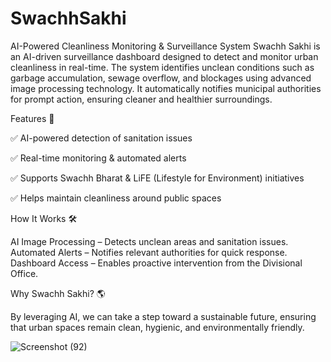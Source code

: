 # SwachhSakhi
AI-Powered Cleanliness Monitoring &amp; Surveillance System
Swachh Sakhi is an AI-driven surveillance dashboard designed to detect and monitor urban cleanliness in real-time. The system identifies unclean conditions such as garbage accumulation, sewage overflow, and blockages using advanced image processing technology. It automatically notifies municipal authorities for prompt action, ensuring cleaner and healthier surroundings.

Features 🚀

✅ AI-powered detection of sanitation issues

✅ Real-time monitoring & automated alerts

✅ Supports Swachh Bharat & LiFE (Lifestyle for Environment) initiatives

✅ Helps maintain cleanliness around public spaces

How It Works 🛠

AI Image Processing – Detects unclean areas and sanitation issues.
Automated Alerts – Notifies relevant authorities for quick response.
Dashboard Access – Enables proactive intervention from the Divisional Office.

Why Swachh Sakhi? 🌎

By leveraging AI, we can take a step toward a sustainable future, ensuring that urban spaces remain clean, hygienic, and environmentally friendly.


![Screenshot (92)](https://github.com/user-attachments/assets/ee58868a-2ca3-4ddd-aff6-d140f7113a66)

























